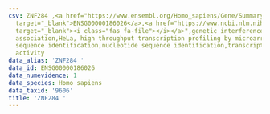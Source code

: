 ```yaml
---
csv: ZNF284 ,<a href="https://www.ensembl.org/Homo_sapiens/Gene/Summary?db=core;g=ENSG00000186026"
  target="_blank">ENSG00000186026</a>,<a href="https://www.ncbi.nlm.nih.gov/pubmed/28369544"
  target="_blank"><i class="fas fa-file"></i></a>",genetic interference,functional
  association,HeLa, high throughput transcription profiling by microarray,nucleotide
  sequence identification,nucleotide sequence identification,transcriptional regulation,down-regulates
  activity
data_alias: 'ZNF284 '
data_id: ENSG00000186026
data_numevidence: 1
data_species: Homo sapiens
data_taxid: '9606'
title: 'ZNF284 '
---
```


